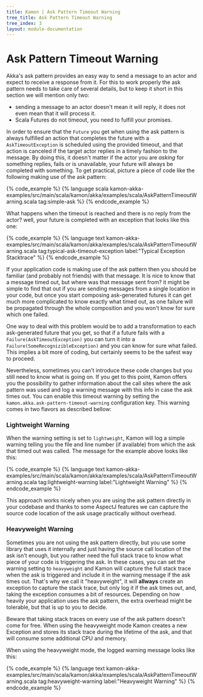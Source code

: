 ```yaml
---
title: Kamon | Ask Pattern Timeout Warning
tree_title: Ask Pattern Timeout Warning
tree_index: 3
layout: module-documentation
---
```


Ask Pattern Timeout Warning
===========================

Akka's ask pattern provides an easy way to send a message to an actor and expect to receive a response from it. For this
to work properly the ask pattern needs to take care of several details, but to keep it short in this section we will
mention only two:

- sending a message to an actor doesn't mean it will reply, it does not even mean that it will process it.
- Scala Futures do not timeout, you need to fulfill your promises.

In order to ensure that the `Future` you get when using the ask pattern is always fulfilled an action that completes the
future with a `AskTimeoutException` is scheduled using the provided timeout, and that action is canceled if the target
actor replies in a timely fashion to the message. By doing this, it doesn't matter if the actor you are _asking_ for
something replies, fails or is unavailable, your future will always be completed with something. To get practical, picture
a piece of code like the following making use of the ask pattern:

{% code_example %}
{%   language scala kamon-akka-examples/src/main/scala/kamon/akka/examples/scala/AskPatternTimeoutWarning.scala tag:simple-ask %}
{% endcode_example %}

What happens when the timeout is reached and there is no reply from the actor? well, your future is completed with an exception that looks
like this one:

{% code_example %}
{%   language text kamon-akka-examples/src/main/scala/kamon/akka/examples/scala/AskPatternTimeoutWarning.scala tag:typical-ask-timeout-exception label:"Typical Exception Stacktrace" %}
{% endcode_example %}

If your application code is making use of the ask pattern then you should be familiar (and probably not friends) with
that message. It is nice to know that a message timed out, but where was that message sent from? it might be simple to
find that out if you are sending messages from a single location in your code, but once you start composing
ask-generated futures it can get much more complicated to know exactly what timed out, as one failure will be propagated
through the whole composition and you won't know for sure which one failed.

One way to deal with this problem would be to add a transformation to each ask-generated future that you get, so that if
a future fails with a `Failure(AskTimeoutException)` you can turn it into a `Failure(SomeRecognizibleException)` and you
can know for sure what failed. This implies a bit more of coding, but certainly seems to be the safest way to proceed.

Nevertheless, sometimes you can't introduce these code changes but you still need to know what is going on. If you get
to this point, Kamon offers you the possibility to gather information about the call sites where the ask pattern was
used and log a warning message with this info in case the ask times out. You can enable this timeout warning by setting
the `kamon.akka.ask-pattern-timeout-warning` configuration key. This warning comes in two flavors as described bellow:


### Lightweight Warning ###

When the warning setting is set to `lightweight`, Kamon will log a simple warning telling you the file and line number
(if available) from which the ask that timed out was called. The message for the example above looks like this:

{% code_example %}
{%   language text kamon-akka-examples/src/main/scala/kamon/akka/examples/scala/AskPatternTimeoutWarning.scala tag:lightweight-warning label:"Lightweight Warning" %}
{% endcode_example %}

This approach works nicely when you are using the ask pattern directly in your codebase and thanks to some AspectJ features
we can capture the source code location of the ask usage practically without overhead.


### Heavyweight Warning ###

Sometimes you are not using the ask pattern directly, but you use some library that uses it internally and just having
the source call location of the ask isn't enough, but you rather need the full stack trace to know what piece of your
code is triggering the ask. In these cases, you can set the warning setting to `heavyweight` and Kamon will capture the
full stack trace when the ask is triggered and include it in the warning message if the ask times out. That's why we
call it "heavyweight", it will __allways__ create an exception to capture the stack trace, but only log it if the ask
times out, and, taking the exception consumes a bit of resources. Depending on how heavily your application uses the ask
pattern, the extra overhead might be tolerable, but that is up to you to decide.

<p class="alert alert-warning">
Beware that taking stack traces on every use of the ask pattern doesn't come for free. When using the heavyweight mode
Kamon creates a new Exception and stores its stack trace during the lifetime of the ask, and that will consume some
additional CPU and memory.
</p>

When using the heavyweight mode, the logged warning message looks like this:

{% code_example %}
{%   language text kamon-akka-examples/src/main/scala/kamon/akka/examples/scala/AskPatternTimeoutWarning.scala tag:heavyweight-warning label:"Heavyweight Warning" %}
{% endcode_example %}


[ask pattern]: http://doc.akka.io/docs/akka/snapshot/scala/actors.html
